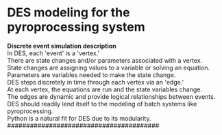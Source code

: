 # DES modeling for the pyroprocessing system

**Discrete event simulation description**
<br>In DES, each 'event' is a 'vertex.'
<br>There are state changes and/or parameters associated with a vertex.
<br>State changes are assigning values to a variable or solving an equation.
<br>Parameters are variables needed to make the state change.
<br>DES steps discretely in time through each vertex via an 'edge.'
<br>At each vertex, the equations are run and the state variables change.
<br>The edges are dynamic and provide logical relationships between events.
<br>DES should readily lend itself to the modeling of batch systems like pyroprocessing.
<br>Python is a natural fit for DES due to its modularity.
########################################
